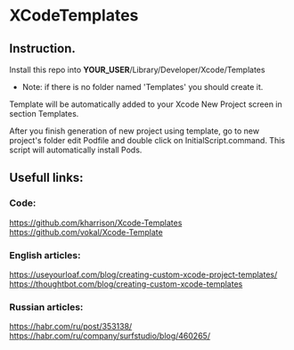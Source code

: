 # XCodeTemplates

## Instruction.

Install this repo into __YOUR_USER__/Library/Developer/Xcode/Templates
* Note: if there is no folder named 'Templates' you should create it.

Template will be automatically added to your Xcode New Project screen in section Templates.

After you finish generation of new project using template, go to new project's folder edit Podfile and double click on InitialScript.command. This script will automatically install Pods.

## Usefull links:

### Code:
https://github.com/kharrison/Xcode-Templates
https://github.com/vokal/Xcode-Template

### English articles:
https://useyourloaf.com/blog/creating-custom-xcode-project-templates/
https://thoughtbot.com/blog/creating-custom-xcode-templates

### Russian articles:
https://habr.com/ru/post/353138/
https://habr.com/ru/company/surfstudio/blog/460265/
